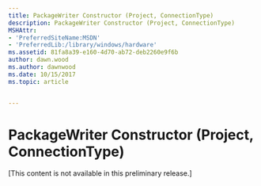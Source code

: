 ```yaml
---
title: PackageWriter Constructor (Project, ConnectionType)
description: PackageWriter Constructor (Project, ConnectionType)
MSHAttr:
- 'PreferredSiteName:MSDN'
- 'PreferredLib:/library/windows/hardware'
ms.assetid: 81fa8a39-e160-4d70-ab72-deb2260e9f6b
author: dawn.wood
ms.author: dawnwood
ms.date: 10/15/2017
ms.topic: article


---
```


# PackageWriter Constructor (Project, ConnectionType)


\[This content is not available in this preliminary release.\]

 

 






